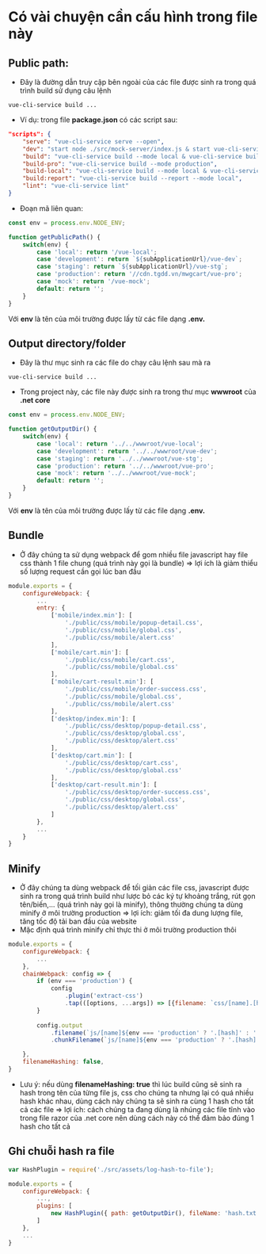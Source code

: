 # Có vài chuyện cần cấu hình trong file này
## Public path:
- Đây là đường dẫn truy cập bên ngoài của các file được sinh ra trong quá trình build sử dụng câu lệnh
```
vue-cli-service build ...
```
+ Ví dụ: trong file **package.json** có các script sau:
```json
"scripts": {
    "serve": "vue-cli-service serve --open",
    "dev": "start node ./src/mock-server/index.js & start vue-cli-service serve",
    "build": "vue-cli-service build --mode local & vue-cli-service build --mode development & vue-cli-service build --mode production",
    "build-pro": "vue-cli-service build --mode production",
    "build-local": "vue-cli-service build --mode local & vue-cli-service build --mode development",
    "build:report": "vue-cli-service build --report --mode local",
    "lint": "vue-cli-service lint"
}
```
- Đoạn mã liên quan:
```javascript
const env = process.env.NODE_ENV;

function getPublicPath() {
    switch(env) {
        case 'local': return '/vue-local';
        case 'development': return `${subApplicationUrl}/vue-dev`;
        case 'staging': return `${subApplicationUrl}/vue-stg`;
        case 'production': return '//cdn.tgdd.vn/mwgcart/vue-pro';
        case 'mock': return '/vue-mock';
        default: return '';
    }
}
```
Với **env** là tên của môi trường được lấy từ các file dạng **.env.**
## Output directory/folder
- Đây là thư mục sinh ra các file do chạy câu lệnh sau mà ra
```
vue-cli-service build ...
```
- Trong project này, các file này được sinh ra trong thư mục **wwwroot** của **.net core**
```javascript
const env = process.env.NODE_ENV;

function getOutputDir() {
    switch(env) {
        case 'local': return '../../wwwroot/vue-local';
        case 'development': return '../../wwwroot/vue-dev';
        case 'staging': return '../../wwwroot/vue-stg';
        case 'production': return '../../wwwroot/vue-pro';
        case 'mock': return '../../wwwroot/vue-mock';
        default: return '';
    }
}
```
Với **env** là tên của môi trường được lấy từ các file dạng **.env.**
## Bundle
- Ở đây chúng ta sử dụng webpack để gom nhiều file javascript hay file css thành 1 file chung (quá trình này gọi là bundle) => lợi ích là giảm thiểu số lượng request cần gọi lúc ban đầu
```javascript
module.exports = {
    configureWebpack: {
        ...
        entry: {
            ['mobile/index.min']: [
                './public/css/mobile/popup-detail.css',
                './public/css/mobile/global.css',
                './public/css/mobile/alert.css'
            ],
            ['mobile/cart.min']: [
                './public/css/mobile/cart.css',
                './public/css/mobile/global.css'
            ],
            ['mobile/cart-result.min']: [
                './public/css/mobile/order-success.css',
                './public/css/mobile/global.css',
                './public/css/mobile/alert.css'
            ],
            ['desktop/index.min']: [
                './public/css/desktop/popup-detail.css',
                './public/css/desktop/global.css',
                './public/css/desktop/alert.css'
            ],
            ['desktop/cart.min']: [
                './public/css/desktop/cart.css',
                './public/css/desktop/global.css'
            ],
            ['desktop/cart-result.min']: [
                './public/css/desktop/order-success.css',
                './public/css/desktop/global.css',
                './public/css/desktop/alert.css'
            ]
        },
        ...
    }
}
```
## Minify
- Ở đây chúng ta dùng webpack để tối giản các file css, javascript được sinh ra trong quá trình build như lược bỏ các ký tự khoảng trắng, rút gọn tên/biến,... (quá trình này gọi là minify), thông thường chúng ta dùng minify ở môi trường production => lợi ích: giảm tối đa dung lượng file, tăng tốc độ tải ban đầu của website
- Mặc định quá trình minify chỉ thực thi ở môi trường production thôi
```javascript
module.exports = {
    configureWebpack: {
        ...
    },
    chainWebpack: config => {
        if (env === 'production') {
            config
                .plugin('extract-css')
                .tap(([options, ...args]) => [{filename: `css/[name].[hash].css`}, ...args]);
        }
        
        config.output
            .filename(`js/[name]${env === 'production' ? '.[hash]' : ''}.js`)
            .chunkFilename(`js/[name]${env === 'production' ? '.[hash]' : ''}.js`);

    },
    filenameHashing: false,
}
```
- Lưu ý: nếu dùng **filenameHashing: true** thì lúc build cũng sẽ sinh ra hash trong tên của từng file js, css cho chúng ta nhưng lại có quá nhiều hash khác nhau, dùng cách này chúng ta sẽ sinh ra cùng 1 hash cho tất cả các file => lợi ích: cách chúng ta đang dùng là nhúng các file tĩnh vào trong file razor của .net core nên dùng cách này có thể đảm bảo đúng 1 hash cho tất cả
## Ghi chuỗi hash ra file
```javascript
var HashPlugin = require('./src/assets/log-hash-to-file');

module.exports = {
    configureWebpack: {
        ...,
        plugins: [
            new HashPlugin({ path: getOutputDir(), fileName: 'hash.txt' })
        ]
    },
    ...
}
```
